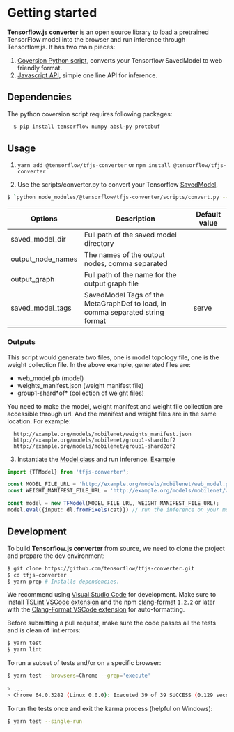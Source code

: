 # Getting started

**Tensorflow.js converter** is an open source library to load a pretrained TensorFlow model into the browser and run inference through Tensorflow.js.
It has two main pieces:
1. [Coversion Python script](./scripts/convert.py), converts your Tensorflow SavedModel to web friendly format.
2. [Javascript API](./src/executor/tf_model), simple one line API for inference.

## Dependencies
The python coversion script requires following packages:

```bash
  $ pip install tensorflow numpy absl-py protobuf
```

## Usage

1. `yarn add @tensorflow/tfjs-converter` or `npm install @tensorflow/tfjs-converter`

2. Use the scripts/converter.py to convert your Tensorflow [SavedModel](https://github.com/tensorflow/tensorflow/blob/master/tensorflow/python/saved_model/README.md).

```bash
$ `python node_modules/@tensorflow/tfjs-converter/scripts/convert.py --saved_model_dir=/tmp/mobilenet/ --output_node_names='MobilenetV1/Predictions/Reshape_1' --output_graph=/tmp/mobilenet/web_model.pb --saved_model_tags=serve`
```

| Options         | Description                                                      | Default value |
|---|---|---|
|saved_model_dir  | Full path of the saved model directory                           | |
|output_node_names| The names of the output nodes, comma separated                   | |
|output_graph     | Full path of the name for the output graph file                  | |
|saved_model_tags |SavedModel Tags of the MetaGraphDef to load, in comma separated string format| serve |


### Outputs

This script would generate two files, one is model topology file, one is the weight collection file.
In the above example, generated files are:
* web_model.pb (model)
* weights_manifest.json (weight manifest file)
* group1-shard\*of\* (collection of weight files)

You need to make the model, weight manifest and weight file collection are accessible through url.
And the manifest and weight files are in the same location. For example:

```
  http://example.org/models/mobilenet/weights_manifest.json
  http://example.org/models/mobilenet/group1-shard1of2
  http://example.org/models/mobilenet/group1-shard2of2
```

3. Instantiate the [Model class](./src/executor/tf_model) and run inference. [Example](./demo/mobilenet.ts)

```typescript
import {TFModel} from 'tfjs-converter';

const MODEL_FILE_URL = 'http://example.org/models/mobilenet/web_model.pb';
const WEIGHT_MANIFEST_FILE_URL = 'http://example.org/models/mobilenet/weights_manifest.json';

const model = new TFModel(MODEL_FILE_URL, WEIGHT_MANIFEST_FILE_URL);
model.eval({input: dl.fromPixels(cat)}) // run the inference on your model.
```

## Development

To build **Tensorflow.js converter** from source, we need to clone the project and prepare
the dev environment:

```bash
$ git clone https://github.com/tensorflow/tfjs-converter.git
$ cd tfjs-converter
$ yarn prep # Installs dependencies.
```

We recommend using [Visual Studio Code](https://code.visualstudio.com/) for
development. Make sure to install
[TSLint VSCode extension](https://marketplace.visualstudio.com/items?itemName=eg2.tslint)
and the npm [clang-format](https://github.com/angular/clang-format) `1.2.2` or later
with the
[Clang-Format VSCode extension](https://marketplace.visualstudio.com/items?itemName=xaver.clang-format)
for auto-formatting.

Before submitting a pull request, make sure the code passes all the tests and is clean of lint errors:

```bash
$ yarn test
$ yarn lint
```

To run a subset of tests and/or on a specific browser:

```bash
$ yarn test --browsers=Chrome --grep='execute'
 
> ...
> Chrome 64.0.3282 (Linux 0.0.0): Executed 39 of 39 SUCCESS (0.129 secs / 0 secs)
```

To run the tests once and exit the karma process (helpful on Windows):

```bash
$ yarn test --single-run
```
